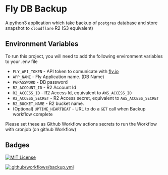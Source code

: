 
# Fly DB Backup

A python3 application which take backup of `postgres` database and store snapshot to `cloudflare` R2 (S3 equivalent)

## Environment Variables

To run this project, you will need to add the following environment variables to your .env file

- `FLY_API_TOKEN` - API token to comunicate with [fly.io](https://fly.io)
- `APP_NAME` - Fly Application name. (DB Name)
- `PGPASSWORD` - DB password 
- `R2_ACCOUNT_ID` - R2 Account Id 
- `R2_ACCESS_ID` - R2 Access Id, equivalent to `AWS_ACCESS_ID`
- `R2_ACCESS_SECRET` - R2 Access secret, equivalent to `AWS_ACCESS_SECRET`
- `R2_BUCKET_NAME` - R2 bucket name.
- (Optional) `UPTIME_HEARTBEAT` - URL to do a `GET` call when Backup workflow complete

Please set these as Github Workflow actions secrets to run the Workflow with cronjob (on github Workflow)

## Badges


[![MIT License](https://img.shields.io/badge/License-MIT-green.svg)](https://choosealicense.com/licenses/mit/)


[![.github/workflows/backup.yml](https://github.com/shubham399/fly_db_backup/actions/workflows/backup.yml/badge.svg)](https://github.com/shubham399/fly_db_backup/actions/workflows/backup.yml) 
